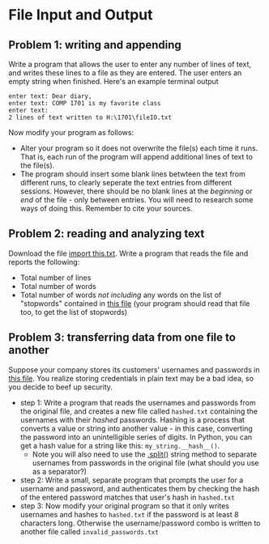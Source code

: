 # File Input and Output

## Problem 1: writing and appending
Write a program that allows the user to enter any number of lines of text, and writes these lines to a file as they are entered. The user enters an empty string when finished. Here's an example terminal output

```
enter text: Dear diary,
enter text: COMP 1701 is my favorite class
enter text:
2 lines of text written to H:\1701\fileIO.txt
```

Now modify your program as follows:
- Alter your program so it does not overwrite the file(s) each time it runs. That is, each run of the program will append additional lines of text to the file(s).
- The program should insert some blank lines betwteen the text from different runs, to clearly seperate the text entries from different sessions. However, there should be no blank lines at the *beginning* or *end* of the file - only between entries. You will need to research some ways of doing this. Remember to cite your sources.

## Problem 2: reading and analyzing text
Download the file [import this.txt](/img/import_this.txt). Write a program that reads the file and reports the following:

- Total number of lines
- Total number of words
- Total number of words *not including* any words on the list of "stopwords" contained in [this file](/img/stopwords.txt) (your program should read that file too, to get the list of stopwords)

## Problem 3: transferring data from one file to another
Suppose your company stores its customers' usernames and passwords in [this file](/img/username_passwords.txt). You realize storing credentials in plain text may be a bad idea, so you decide to beef up security. 

- step 1: Write a program that reads the usernames and passwords from the original file, and creates a new file called `hashed.txt` containing the usernames with their *hashed* passwords. Hashing is a process that converts a value or string into another value - in this case, converting the password into an unintelligible series of digits. In Python, you can get a hash value for a string like this: `my_string.__hash__()`. 
   - Note you will also need to use the [.split()](https://www.w3schools.com/python/ref_string_split.asp) string method to separate usernames from passwords in the original file (what should you use as a separator?)
- step 2: Write a small, separate program that prompts the user for a username and password, and authenticates them by checking the hash of the entered password matches that user's hash in `hashed.txt`
- step 3: Now modify your original program so that it only writes usernames and hashes to `hashed.txt` if the password is at least 8 characters long. Otherwise the username/password combo is written to another file called `invalid_passwords.txt`
